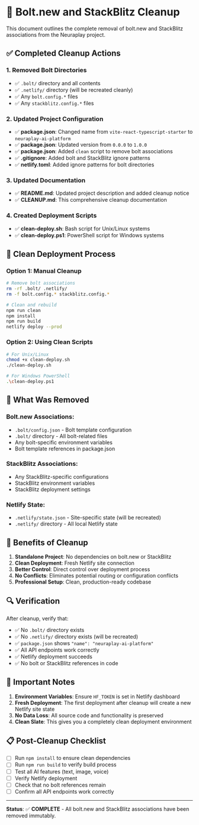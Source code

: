 # 🧹 Bolt.new and StackBlitz Cleanup

This document outlines the complete removal of bolt.new and StackBlitz associations from the Neuraplay project.

## ✅ Completed Cleanup Actions

### 1. **Removed Bolt Directories**
- ✅ `.bolt/` directory and all contents
- ✅ `.netlify/` directory (will be recreated cleanly)
- ✅ Any `bolt.config.*` files
- ✅ Any `stackblitz.config.*` files

### 2. **Updated Project Configuration**
- ✅ **package.json**: Changed name from `vite-react-typescript-starter` to `neuraplay-ai-platform`
- ✅ **package.json**: Updated version from `0.0.0` to `1.0.0`
- ✅ **package.json**: Added `clean` script to remove bolt associations
- ✅ **.gitignore**: Added bolt and StackBlitz ignore patterns
- ✅ **netlify.toml**: Added ignore patterns for bolt directories

### 3. **Updated Documentation**
- ✅ **README.md**: Updated project description and added cleanup notice
- ✅ **CLEANUP.md**: This comprehensive cleanup documentation

### 4. **Created Deployment Scripts**
- ✅ **clean-deploy.sh**: Bash script for Unix/Linux systems
- ✅ **clean-deploy.ps1**: PowerShell script for Windows systems

## 🚀 Clean Deployment Process

### Option 1: Manual Cleanup
```bash
# Remove bolt associations
rm -rf .bolt/ .netlify/
rm -f bolt.config.* stackblitz.config.*

# Clean and rebuild
npm run clean
npm install
npm run build
netlify deploy --prod
```

### Option 2: Using Clean Scripts
```bash
# For Unix/Linux
chmod +x clean-deploy.sh
./clean-deploy.sh

# For Windows PowerShell
.\clean-deploy.ps1
```

## 🔧 What Was Removed

### Bolt.new Associations:
- `.bolt/config.json` - Bolt template configuration
- `.bolt/` directory - All bolt-related files
- Any bolt-specific environment variables
- Bolt template references in package.json

### StackBlitz Associations:
- Any StackBlitz-specific configurations
- StackBlitz environment variables
- StackBlitz deployment settings

### Netlify State:
- `.netlify/state.json` - Site-specific state (will be recreated)
- `.netlify/` directory - All local Netlify state

## 🎯 Benefits of Cleanup

1. **Standalone Project**: No dependencies on bolt.new or StackBlitz
2. **Clean Deployment**: Fresh Netlify site connection
3. **Better Control**: Direct control over deployment process
4. **No Conflicts**: Eliminates potential routing or configuration conflicts
5. **Professional Setup**: Clean, production-ready codebase

## 🔍 Verification

After cleanup, verify that:
- ✅ No `.bolt/` directory exists
- ✅ No `.netlify/` directory exists (will be recreated)
- ✅ `package.json` shows `"name": "neuraplay-ai-platform"`
- ✅ All API endpoints work correctly
- ✅ Netlify deployment succeeds
- ✅ No bolt or StackBlitz references in code

## 🚨 Important Notes

1. **Environment Variables**: Ensure `HF_TOKEN` is set in Netlify dashboard
2. **Fresh Deployment**: The first deployment after cleanup will create a new Netlify site state
3. **No Data Loss**: All source code and functionality is preserved
4. **Clean Slate**: This gives you a completely clean deployment environment

## 📋 Post-Cleanup Checklist

- [ ] Run `npm install` to ensure clean dependencies
- [ ] Run `npm run build` to verify build process
- [ ] Test all AI features (text, image, voice)
- [ ] Verify Netlify deployment
- [ ] Check that no bolt references remain
- [ ] Confirm all API endpoints work correctly

---

**Status**: ✅ **COMPLETE** - All bolt.new and StackBlitz associations have been removed immutably. 